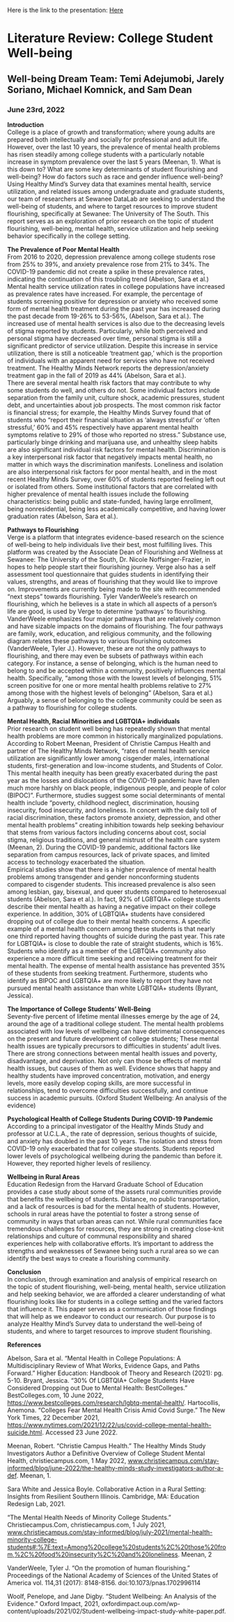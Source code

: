 Here is the link to the presentation:
[Here](https://www.canva.com/design/DAFEc2FWKOU/U7kqfgTuEZRJRgyRSjINuA/view?utm_content=DAFEc2FWKOU&utm_campaign=designshare&utm_medium=link2&utm_source=sharebutton)

# Literature Review: College Student Well-being
## Well-being Dream Team: Temi Adejumobi, Jarely Soriano, Michael Komnick, and Sam Dean
### June 23rd, 2022

**Introduction**  
  College is a place of growth and transformation; where young adults are prepared both intellectually and socially for professional and adult life. However, over the last 10 years, the prevalence of mental health problems has risen steadily among college students with a particularly notable increase in symptom prevalence over the last 5 years (Meenan, 1). What is this down to? What are some key determinants of student flourishing and well-being? How do factors such as race and gender influence well-being? Using Healthy Mind’s Survey data that examines mental health, service utilization, and related issues among undergraduate and graduate students, our team of researchers at Sewanee DataLab are seeking to understand the well-being of students, and where to target resources to improve student flourishing, specifically at Sewanee: The University of The South. This report serves as an exploration of prior research on the topic of student flourishing, well-being, mental health, service utilization and help seeking behavior specifically in the college setting.  

**The Prevalence of Poor Mental Health**  
  From 2016 to 2020, depression prevalence among college students rose from 25% to 39%, and anxiety prevalence rose from 21% to 34%. The COVID-19 pandemic did not create a spike in these prevalence rates, indicating the continuation of this troubling trend (Abelson, Sara et al.) Mental health service utilization rates in college populations have increased as prevalence rates have increased. For example, the percentage of students screening positive for depression or anxiety who received some form of mental health treatment during the past year has increased during the past decade from 19-26% to 53-56%, (Abelson, Sara et al.). The increased use of mental health services is also due to the decreasing levels of stigma reported by students. Particularly, while both perceived and personal stigma have decreased over time, personal stigma is still a significant predictor of service utilization. Despite this increase in service utilization, there is still a noticeable ‘treatment gap,’ which is the proportion of individuals with an apparent need for services who have not received treatment. The Healthy Minds Network reports the depression/anxiety treatment gap in the fall of 2019 as 44% (Abelson, Sara et al.).  
  There are several mental health risk factors that may contribute to why some students do well, and others do not. Some individual factors include separation from the family unit, culture shock, academic pressures, student debt, and uncertainties about job prospects. The most common risk factor is financial stress; for example, the Healthy Minds Survey found that of students who “report their financial situation as ‘always stressful’ or ‘often stressful,’ 60% and 45% respectively have apparent mental health symptoms relative to 29% of those who reported no stress.” Substance use, particularly binge drinking and marijuana use, and unhealthy sleep habits are also significant individual risk factors for mental health. Discrimination is a key interpersonal risk factor that negatively impacts mental health, no matter in which ways the discrimination manifests. Loneliness and isolation are also interpersonal risk factors for poor mental health, and in the most recent Healthy Minds Survey, over 60% of students reported feeling left out or isolated from others. Some institutional factors that are correlated with higher prevalence of mental health issues include the following characteristics: being public and state-funded, having large enrollment, being nonresidential, being less academically competitive, and having lower graduation rates (Abelson, Sara et al.).  

**Pathways to Flourishing**  
  Verge is a platform that integrates evidence-based research on the science of well-being to help individuals live their best, most fulfilling lives. This platform was created by the Associate Dean of Flourishing and Wellness at Sewanee: The University of the South, Dr. Nicole Noffsinger-Frazier, in hopes to help people start their flourishing journey. Verge also has a self assessment tool questionnaire that guides students in identifying their values, strengths, and areas of flourishing that they would like to improve on. Improvements are currently being made to the site with  recommended “next steps” towards flourishing. Tyler VanderWeele’s research on flourishing, which he believes is a state in which all aspects of a person’s life are good, is used by Verge to determine ‘pathways’ to flourishing. VanderWeele emphasizes four major pathways that are relatively common and have sizable impacts on the domains of flourishing. The four pathways are family, work, education, and religious community, and the following diagram relates these pathways to various flourishing outcomes (VanderWeele, Tyler J.). However, these are not the only pathways to flourishing, and there may even be subsets of pathways within each category. For instance, a sense of belonging, which is the human need to belong to and be accepted within a community, positively influences mental health. Specifically, “among those with the lowest levels of belonging, 51% screen positive for one or more mental health problems relative to 27% among those with the highest levels of belonging” (Abelson, Sara et al.) Arguably, a sense of belonging to the college community could be seen as a pathway to flourishing for college students.  


**Mental Health, Racial Minorities and LGBTQIA+ individuals**  
  Prior research on student well being has repeatedly shown that mental health problems are more common in historically marginalized populations. According to Robert Meenan, President of Christie Campus Health and partner of The Healthy Minds Network, “rates of mental health service utilization are significantly lower among cisgender males, international students, first-generation and low-income students, and Students of Color. This mental health inequity has been greatly exacerbated during the past year as the losses and dislocations of the COVID-19 pandemic have fallen much more harshly on black people, indigenous people, and people of color (BIPOC)”. Furthermore, studies suggest some social determinants of mental health include “poverty, childhood neglect, discrimination, housing insecurity, food insecurity, and loneliness. In concert with the daily toll of racial discrimination, these factors promote anxiety, depression, and other mental health problems” creating inhibition towards help seeking behaviour that stems from various factors including concerns about cost, social stigma, religious traditions, and general mistrust of the health care system (Meenan, 2). During the COVID-19 pandemic, additional factors like separation from campus resources, lack of private spaces, and limited access to technology exacerbated the situation.  
  Empirical studies show that there is a higher prevalence of mental health problems among transgender and gender nonconforming students compared to cisgender students. This increased prevalence is also seen among lesbian, gay, bisexual, and queer students compared to heterosexual students (Abelson, Sara et al.). In fact, 92% of LGBTQIA+ college students describe their mental health as having a negative impact on their college experience. In addition, 30% of LGBTQIA+ students have considered dropping out of college due to their mental health concerns. A specific example of a mental health concern among these students is that nearly one third reported having thoughts of suicide during the past year. This rate for LGBTQIA+ is close to double the rate of straight students, which is 16%. Students who identify as a member of the LGBTQIA+ community also experience a more difficult time seeking and receiving treatment for their mental health. The expense of mental health assistance has prevented 35% of these students from seeking treatment. Furthermore, students who identify as BIPOC and LGBTQIA+ are more likely to report they have not pursued mental health assistance than white LGBTQIA+ students (Byrant, Jessica).  

**The Importance of College Students’ Well-Being**  
	Seventy-five percent of lifetime mental illnesses emerge by the age of 24, around the age of a traditional college student. The mental health problems associated with low levels of wellbeing can have detrimental consequences on the present and future development of college students; These mental health issues are typically precursors to difficulties in students’ adult lives. There are strong connections between mental health issues and poverty, disadvantage, and deprivation. Not only can those be effects of mental health issues, but causes of them as well. Evidence shows that happy and healthy students have improved concentration, motivation, and energy levels, more easily develop coping skills, are more successful in relationships, tend to overcome difficulties successfully, and continue success in academic pursuits. (Oxford Student Wellbeing: An analysis of the evidence)  


**Psychological Health of College Students During COVID-19 Pandemic**  
  According to a principal investigator of the Healthy Minds Study and professor at U.C.L.A., the rate of depression, serious thoughts of suicide, and anxiety has doubled in the past 10 years. The isolation and stress from COVID-19 only exacerbated that for college students. Students reported lower levels of psychological wellbeing during the pandemic than before it. However, they reported higher levels of resiliency.  

**Wellbeing in Rural Areas**  
  Education Redesign from the Harvard Graduate School of Education provides a case study about some of the assets rural communities provide that benefits the wellbeing of students. Distance, no public transportation, and a lack of resources is bad for the mental health of students. However, schools in rural areas have the potential to foster a strong sense of community in ways that urban areas can not. While rural communities face tremendous challenges for resources, they are strong in creating close-knit relationships and culture of communal responsibility and shared experiences help with collaborative efforts. It’s important to address the strengths and weaknesses of Sewanee being such a rural area so we can identify the best ways to create a flourishing community.  

**Conclusion**  
  In conclusion, through examination and analysis of empirical research on the topic of student flourishing, well-being, mental health, service utilization and help seeking behavior, we are afforded a clearer understanding of what flourishing looks like for students in a college setting and the varied factors that influence it. This paper serves as a communication of those findings that will help as we endeavor to conduct our research. Our purpose is to analyze Healthy Mind’s Survey data to understand the well-being of students, and where to target resources to improve student flourishing.  


**References**  

Abelson, Sara et al. “Mental Health in College Populations: A Multidisciplinary Review of What Works, Evidence Gaps, and Paths Forward.” Higher Education: Handbook of Theory and Research (2021): pg. 5-10.
Bryant, Jessica. “30% Of LGBTQIA+ College Students Have Considered Dropping out Due to Mental Health: BestColleges.” BestColleges.com, 10 June 2022, https://www.bestcolleges.com/research/lgbtq-mental-health/. 
Hartocollis, Anemona. “Colleges Fear Mental Health Crisis Amid Covid Surge.” The New York Times, 22 December 2021, https://www.nytimes.com/2021/12/22/us/covid-college-mental-health-suicide.html. Accessed 23 June 2022.

Meenan, Robert. “Christie Campus Health.” The Healthy Minds Study Investigators Author a Definitive Overview of College Student Mental Health, christiecampus.com, 1 May 2022, www.christiecampus.com/stay-informed/blog/june-2022/the-healthy-minds-study-investigators-author-a-def. Meenan, 1.

Sara White and Jessica Boyle. Collaborative Action in a Rural Setting: Insights from Resilient Southern Illinois. Cambridge, MA: Education Redesign Lab, 2021.

“The Mental Health Needs of Minority College Students.” Christiecampus.Com, christiecampus.com, 1 July 2021, www.christiecampus.com/stay-informed/blog/july-2021/mental-health-minority-college-students#:%7E:text=Among%20college%20students%2C%20those%20from,%2C%20food%20insecurity%2C%20and%20loneliness. Meenan, 2 

VanderWeele, Tyler J. “On the promotion of human flourishing.” Proceedings of the National Academy of Sciences of the United States of America vol. 114,31 (2017): 8148-8156. doi:10.1073/pnas.1702996114

Woolf, Penelope, and Jane Digby. “Student Wellbeing: An Analysis of the Evidence.” Oxford Impact, 2021, oxfordimpact.oup.com/wp-content/uploads/2021/02/Student-wellbeing-impact-study-white-paper.pdf.

